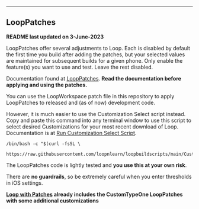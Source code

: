 ***
## LoopPatches

**README last updated on 3-June-2023**

LoopPatches offer several adjustments to Loop. Each is disabled by default the first time you build after adding the patches, but your selected values are maintained for subsequent builds for a given phone. Only enable the feature(s) you want to use and test. Leave the rest disabled.

Documentation found at [LoopPatches](https://www.loopandlearn.org/custom-type-one-loop-patches/). **Read the documentation before applying and using the patches.**

You can use the LoopWorkspace patch file in this repository to apply LoopPatches to released and (as of now) development code.

However, it is much easier to use the Customization Select script instead. Copy and paste this command into any terminal window to use this script to select desired Customizations for your most recent download of Loop. Documentation is at [Run Customization Select Script](https://www.loopandlearn.org/build-select/#utilities-custom).

```
/bin/bash -c "$(curl -fsSL \
    https://raw.githubusercontent.com/loopnlearn/loopbuildscripts/main/CustomizationSelect.sh)"
```

The LoopPatches code is lightly tested and **you use this at your own risk**.

There are **no guardrails**, so be extremely careful when you enter thresholds in iOS settings.

**[Loop with Patches](https://www.loopandlearn.org/main-lnl-patches/) already includes the CustomTypeOne LoopPatches with some additional customizations**

